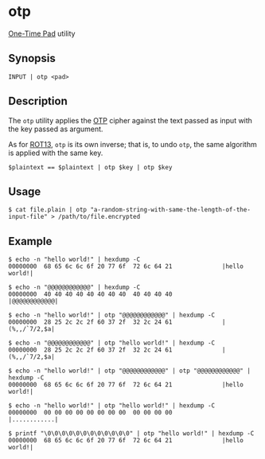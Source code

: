 # otp

[One-Time Pad](https://en.wikipedia.org/wiki/One-time_pad) utility

## Synopsis

    INPUT | otp <pad>

## Description

The `otp` utility applies the [OTP](https://en.wikipedia.org/wiki/One-time_pad) cipher against the text passed as input with the key passed as argument.

As for [ROT13](https://en.wikipedia.org/wiki/ROT13), `otp` is its own inverse; that is, to undo `otp`, the same algorithm is applied with the same key.

    $plaintext == $plaintext | otp $key | otp $key

## Usage

```console
$ cat file.plain | otp "a-random-string-with-same-the-length-of-the-input-file" > /path/to/file.encrypted
```

## Example

```console
$ echo -n "hello world!" | hexdump -C
00000000  68 65 6c 6c 6f 20 77 6f  72 6c 64 21              |hello world!|
```

```console
$ echo -n "@@@@@@@@@@@@" | hexdump -C
00000000  40 40 40 40 40 40 40 40  40 40 40 40              |@@@@@@@@@@@@|
```

```console
$ echo -n "hello world!" | otp "@@@@@@@@@@@@" | hexdump -C
00000000  28 25 2c 2c 2f 60 37 2f  32 2c 24 61              |(%,,/`7/2,$a|
```

```console
$ echo -n "@@@@@@@@@@@@" | otp "hello world!" | hexdump -C
00000000  28 25 2c 2c 2f 60 37 2f  32 2c 24 61              |(%,,/`7/2,$a|
```

```console
$ echo -n "hello world!" | otp "@@@@@@@@@@@@" | otp "@@@@@@@@@@@@" | hexdump -C
00000000  68 65 6c 6c 6f 20 77 6f  72 6c 64 21              |hello world!|
```

```console
$ echo -n "hello world!" | otp "hello world!" | hexdump -C
00000000  00 00 00 00 00 00 00 00  00 00 00 00              |............|
```

```console
$ printf "\0\0\0\0\0\0\0\0\0\0\0\0" | otp "hello world!" | hexdump -C
00000000  68 65 6c 6c 6f 20 77 6f  72 6c 64 21              |hello world!|
```
